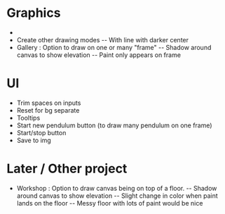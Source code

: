 # Graphics

- 
- Create other drawing modes
-- With line with darker center
- Gallery : Option to draw on one or many "frame"
-- Shadow around canvas to show elevation
-- Paint only appears on frame

# UI
- Trim spaces on inputs
- Reset for bg separate
- Tooltips
- Start new pendulum button (to draw many pendulum on one frame)
- Start/stop button
- Save to img



# Later / Other project
- Workshop : Option to draw canvas being on top of a floor.
-- Shadow around canvas to show elevation
-- Slight change in color when paint lands on the floor
-- Messy floor with lots of paint would be nice